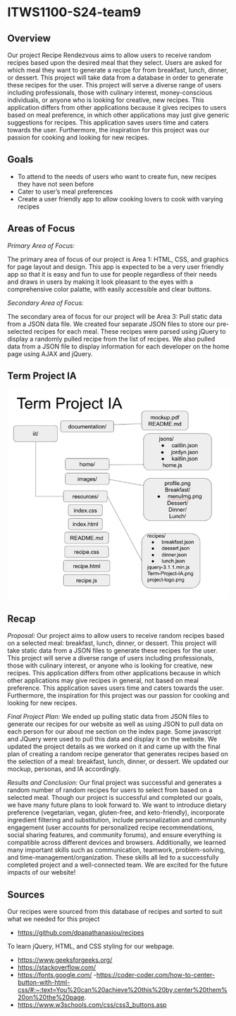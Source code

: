 # ITWS1100-S24-team9

## Overview
Our project Recipe Rendezvous aims to allow users to receive random recipes based upon the desired meal that they select. Users are asked for which meal they want to generate a recipe for from breakfast, lunch, dinner, or dessert. This project will take data from a database in order to generate these recipes for the user. This project will serve a diverse range of users including professionals, those with culinary interest, money-conscious individuals, or anyone who is looking for creative, new recipes. This application differs from other applications because it gives recipes to users based on meal preference, in which other applications may just give generic suggestions for recipes. This application saves users time and caters towards the user. Furthermore, the inspiration for this project was our passion for cooking and looking for new recipes.

## Goals
- To attend to the needs of users who want to create fun, new recipes they have not seen before
- Cater to user’s meal preferences 
- Create a user friendly app to allow cooking lovers to cook with varying recipes

## Areas of Focus
<em>Primary Area of Focus: </em>


The primary area of focus of our project is Area 1: HTML, CSS, and graphics for  page layout and design. This app is expected to be a very user friendly app so that it is easy and fun to use for people regardless of their needs and draws in users by making it look pleasant to the eyes with a comprehensive color palatte, with easily accessible and clear buttons. 

<em>Secondary Area of Focus: </em>


The secondary area of focus for our project will be Area 3: Pull static data from a JSON data file. We created four separate JSON files to store our pre-selected recipes for each meal. These recipes were parsed using jQuery to display a randomly pulled recipe from the list of recipes. We also pulled data from a JSON file to display information for each developer on the home page using AJAX and jQuery.

## Term Project IA
![Term Project IA](resources/Term-Project-IA.png)

## Recap

<em>Proposal: </em>
Our project aims to allow users to receive random recipes based on a selected meal: breakfast, lunch, dinner, or dessert. This project will take static data from a JSON files to generate these recipes for the user. This project will serve a diverse range of users including professionals, those with culinary interest, or anyone who is looking for creative, new recipes. This application differs from other applications because in which other applications may give recipes in general, not based on meal preference. This application saves users time and caters towards the user. Furthermore, the inspiration for this project was our passion for cooking and looking for new recipes.

<em>Final Project Plan: </em>
We ended up pulling static data from JSON files to generate our recipes for our website as well as using JSON to pull data on each person for our about me section on the index page. Some javascript and JQuery were used to pull this data and display it on the website. We updated the project details as we worked on it and came up with the final plan of creating a random recipe generator that generates recipes based on the selection of a meal: breakfast, lunch, dinner, or dessert. We updated our mockup, personas, and IA accordingly. 

<em>Results and Conclusion: </em>
Our final project was successful and generates a random number of random recipes for users to select from based on a selected meal. Though our project is successful and completed our goals, we have many future plans to look forward to. We want to introduce dietary preference (vegetarian, vegan, gluten-free, and keto-friendly), incorporate ingredient filtering and substitution, include personalization and community engagement (user accounts for personalized recipe recommendations, social sharing features, and community forums), and ensure everything is compatible across different devices and browsers. Additionally, we learned many important skills such as communication, teamwork, problem-solving, and time-management/organization. These skills all led to a successfully completed project and a well-connected team. We are excited for the future impacts of our website!


## Sources

Our recipes were sourced from this database of recipes and sorted to suit what we needed for this project

- https://github.com/dpapathanasiou/recipes 

To learn jQuery, HTML, and CSS styling for our webpage.

- https://www.geeksforgeeks.org/
- https://stackoverflow.com/
- https://fonts.google.com/
-https://coder-coder.com/how-to-center-button-with-html-css/#:~:text=You%20can%20achieve%20this%20by,center%20them%20on%20the%20page.
- https://www.w3schools.com/css/css3_buttons.asp